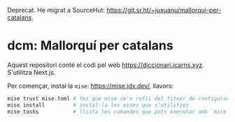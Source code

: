 Deprecat. He migrat a SourceHut: https://git.sr.ht/~juxuanu/mallorqui-per-catalans.

# dcm: Mallorquí per catalans

Aquest repositori conté el codi pel web https://diccionari.icarns.xyz.
S'utilitza Next.js.

Per començar, instal·la `mise`: https://mise.jdx.dev/, llavors:

```bash
mise trust mise.toml # fes que mise se'n refiï del fitxer de configuració
mise install         # instal·la les eines que s'utilitzen
mise tasks           # llista les comandes que pots executar amb `mise run <...>`
```
